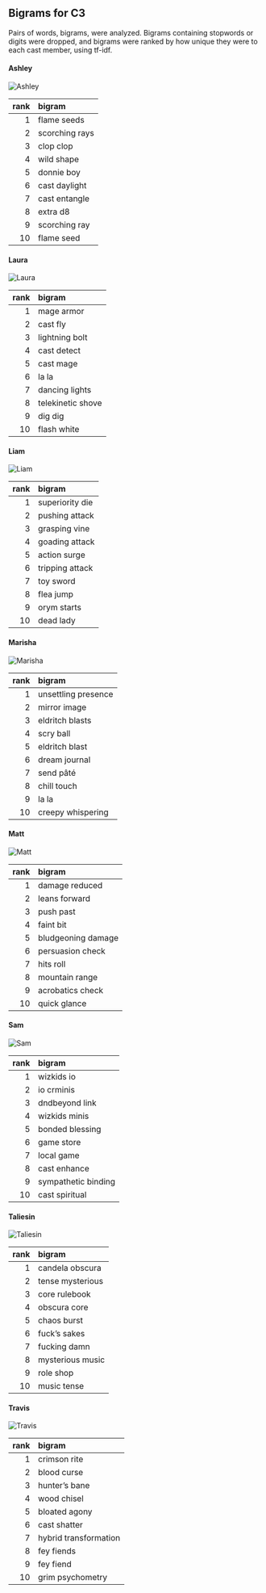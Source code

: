 
## Bigrams for C3

Pairs of words, bigrams, were analyzed. Bigrams containing stopwords or
digits were dropped, and bigrams were ranked by how unique they were to
each cast member, using tf-idf.

#### Ashley

![Ashley](../plots/bigramClouds/C3/C3ASHLEY.png)

| rank | bigram         |
| ---: | :------------- |
|    1 | flame seeds    |
|    2 | scorching rays |
|    3 | clop clop      |
|    4 | wild shape     |
|    5 | donnie boy     |
|    6 | cast daylight  |
|    7 | cast entangle  |
|    8 | extra d8       |
|    9 | scorching ray  |
|   10 | flame seed     |

#### Laura

![Laura](../plots/bigramClouds/C3/C3LAURA.png)

| rank | bigram            |
| ---: | :---------------- |
|    1 | mage armor        |
|    2 | cast fly          |
|    3 | lightning bolt    |
|    4 | cast detect       |
|    5 | cast mage         |
|    6 | la la             |
|    7 | dancing lights    |
|    8 | telekinetic shove |
|    9 | dig dig           |
|   10 | flash white       |

#### Liam

![Liam](../plots/bigramClouds/C3/C3LIAM.png)

| rank | bigram          |
| ---: | :-------------- |
|    1 | superiority die |
|    2 | pushing attack  |
|    3 | grasping vine   |
|    4 | goading attack  |
|    5 | action surge    |
|    6 | tripping attack |
|    7 | toy sword       |
|    8 | flea jump       |
|    9 | orym starts     |
|   10 | dead lady       |

#### Marisha

![Marisha](../plots/bigramClouds/C3/C3MARISHA.png)

| rank | bigram              |
| ---: | :------------------ |
|    1 | unsettling presence |
|    2 | mirror image        |
|    3 | eldritch blasts     |
|    4 | scry ball           |
|    5 | eldritch blast      |
|    6 | dream journal       |
|    7 | send pâté           |
|    8 | chill touch         |
|    9 | la la               |
|   10 | creepy whispering   |

#### Matt

![Matt](../plots/bigramClouds/C3/C3MATT.png)

| rank | bigram             |
| ---: | :----------------- |
|    1 | damage reduced     |
|    2 | leans forward      |
|    3 | push past          |
|    4 | faint bit          |
|    5 | bludgeoning damage |
|    6 | persuasion check   |
|    7 | hits roll          |
|    8 | mountain range     |
|    9 | acrobatics check   |
|   10 | quick glance       |

#### Sam

![Sam](../plots/bigramClouds/C3/C3SAM.png)

| rank | bigram              |
| ---: | :------------------ |
|    1 | wizkids io          |
|    2 | io crminis          |
|    3 | dndbeyond link      |
|    4 | wizkids minis       |
|    5 | bonded blessing     |
|    6 | game store          |
|    7 | local game          |
|    8 | cast enhance        |
|    9 | sympathetic binding |
|   10 | cast spiritual      |

#### Taliesin

![Taliesin](../plots/bigramClouds/C3/C3TALIESIN.png)

| rank | bigram           |
| ---: | :--------------- |
|    1 | candela obscura  |
|    2 | tense mysterious |
|    3 | core rulebook    |
|    4 | obscura core     |
|    5 | chaos burst      |
|    6 | fuck’s sakes     |
|    7 | fucking damn     |
|    8 | mysterious music |
|    9 | role shop        |
|   10 | music tense      |

#### Travis

![Travis](../plots/bigramClouds/C3/C3TRAVIS.png)

| rank | bigram                |
| ---: | :-------------------- |
|    1 | crimson rite          |
|    2 | blood curse           |
|    3 | hunter’s bane         |
|    4 | wood chisel           |
|    5 | bloated agony         |
|    6 | cast shatter          |
|    7 | hybrid transformation |
|    8 | fey fiends            |
|    9 | fey fiend             |
|   10 | grim psychometry      |
